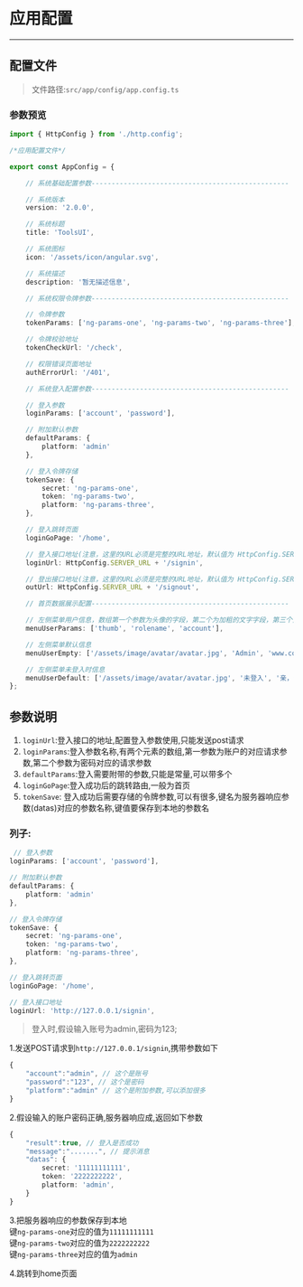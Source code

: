 # 应用配置
-----------------------------
## 配置文件
>文件路径:`src/app/config/app.config.ts`

### 参数预览
```typescript
import { HttpConfig } from './http.config';

/*应用配置文件*/

export const AppConfig = {

    // 系统基础配置参数-------------------------------------------------

    // 系统版本
    version: '2.0.0',

    // 系统标题
    title: 'ToolsUI',

    // 系统图标
    icon: '/assets/icon/angular.svg',

    // 系统描述
    description: '暂无描述信息',

    // 系统权限令牌参数-------------------------------------------------

    // 令牌参数
    tokenParams: ['ng-params-one', 'ng-params-two', 'ng-params-three'],

    // 令牌校验地址
    tokenCheckUrl: '/check',

    // 权限错误页面地址
    authErrorUrl: '/401',

    // 系统登入配置参数-------------------------------------------------

    // 登入参数
    loginParams: ['account', 'password'],

    // 附加默认参数
    defaultParams: {
        platform: 'admin'
    },

    // 登入令牌存储
    tokenSave: {
        secret: 'ng-params-one',
        token: 'ng-params-two',
        platform: 'ng-params-three',
    },

    // 登入跳转页面
    loginGoPage: '/home',

    // 登入接口地址(注意，这里的URL必须是完整的URL地址，默认值为 HttpConfig.SERVER_URL + '/login')
    loginUrl: HttpConfig.SERVER_URL + '/signin',

    // 登出接口地址(注意，这里的URL必须是完整的URL地址，默认值为 HttpConfig.SERVER_URL + '/signout')
    outUrl: HttpConfig.SERVER_URL + '/signout',

    // 首页数据展示配置-------------------------------------------------

    // 左侧菜单用户信息，数组第一个参数为头像的字段，第二个为加粗的文字字段，第三个为加粗文字下面的小文字字段
    menuUserParams: ['thumb', 'rolename', 'account'],

    // 左侧菜单默认信息
    menuUserEmpty: ['/assets/image/avatar/avatar.jpg', 'Admin', 'www.cool1024.com'],

    // 左侧菜单未登入时信息
    menuUserDefault: ['/assets/image/avatar/avatar.jpg', '未登入', '亲，请先登入'],
};

```

## 参数说明
1. `loginUrl`:登入接口的地址,配置登入参数使用,只能发送post请求
2. `loginParams`:登入参数名称,有两个元素的数组,第一参数为账户的对应请求参数,第二个参数为密码对应的请求参数
3. `defaultParams`:登入需要附带的参数,只能是常量,可以带多个
4. `loginGoPage`:登入成功后的跳转路由,一般为首页
5. `tokenSave`: 登入成功后需要存储的令牌参数,可以有很多,键名为服务器响应参数(datas)对应的参数名称,键值要保存到本地的参数名

### 列子:

```typescript
 // 登入参数
loginParams: ['account', 'password'],

// 附加默认参数
defaultParams: {
    platform: 'admin'
},

// 登入令牌存储
tokenSave: {
    secret: 'ng-params-one',
    token: 'ng-params-two',
    platform: 'ng-params-three',
},

// 登入跳转页面
loginGoPage: '/home',

// 登入接口地址
loginUrl: 'http://127.0.0.1/signin',

```
>登入时,假设输入账号为admin,密码为123;

1.发送POST请求到`http://127.0.0.1/signin`,携带参数如下

```typescript
{
    "account":"admin", // 这个是账号
    "password":"123", // 这个是密码
    "platform":"admin" // 这个是附加参数,可以添加很多
}
```
2.假设输入的账户密码正确,服务器响应成,返回如下参数

```typescript
{
    "result":true, // 登入是否成功
    "message":".......", // 提示消息
    "datas": {
        secret: '11111111111',
        token: '2222222222',
        platform: 'admin',
    }
}
```

3.把服务器响应的参数保存到本地<br>
键`ng-params-one`对应的值为`11111111111`<br>
键`ng-params-two`对应的值为`2222222222`<br>
键`ng-params-three`对应的值为`admin`<br>

4.跳转到home页面


